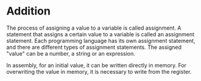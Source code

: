# Addition

The process of assigning a value to a variable is called assignment. A statement that assigns a certain value to a
variable is called an assignment statement. Each programming language has its own assignment statement, and there are
different types of assignment statements. The assigned "value" can be a number, a string or an expression.

In assembly, for an initial value, it can be written directly in memory. For overwriting the value in memory, it is
necessary to write from the register.
